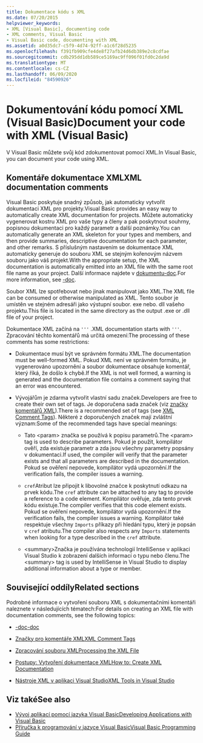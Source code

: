 ```yaml
---
title: Dokumentace kódu s XML
ms.date: 07/20/2015
helpviewer_keywords:
- XML [Visual Basic], documenting code
- XML comments, Visual Basic
- Visual Basic code, documenting with XML
ms.assetid: a0d35dc7-c5f9-4d74-92ff-a1c6f28d5235
ms.openlocfilehash: f391fb909cfe4de8f27afb24d6db389e2c8cdfae
ms.sourcegitcommit: cdb295dd1db589ce5169ac9ff096f01fd0c2da9d
ms.translationtype: MT
ms.contentlocale: cs-CZ
ms.lasthandoff: 06/09/2020
ms.locfileid: "84590926"
---
```

# <a name="document-your-code-with-xml-visual-basic"></a><span data-ttu-id="9c28a-102">Dokumentování kódu pomocí XML (Visual Basic)</span><span class="sxs-lookup"><span data-stu-id="9c28a-102">Document your code with XML (Visual Basic)</span></span>

<span data-ttu-id="9c28a-103">V Visual Basic můžete svůj kód zdokumentovat pomocí XML.</span><span class="sxs-lookup"><span data-stu-id="9c28a-103">In Visual Basic, you can document your code using XML.</span></span>

## <a name="xml-documentation-comments"></a><span data-ttu-id="9c28a-104">Komentáře dokumentace XML</span><span class="sxs-lookup"><span data-stu-id="9c28a-104">XML documentation comments</span></span>

<span data-ttu-id="9c28a-105">Visual Basic poskytuje snadný způsob, jak automaticky vytvořit dokumentaci XML pro projekty.</span><span class="sxs-lookup"><span data-stu-id="9c28a-105">Visual Basic provides an easy way to automatically create XML documentation for projects.</span></span> <span data-ttu-id="9c28a-106">Můžete automaticky vygenerovat kostru XML pro vaše typy a členy a pak poskytnout souhrny, popisnou dokumentaci pro každý parametr a další poznámky.</span><span class="sxs-lookup"><span data-stu-id="9c28a-106">You can automatically generate an XML skeleton for your types and members, and then provide summaries, descriptive documentation for each parameter, and other remarks.</span></span> <span data-ttu-id="9c28a-107">S příslušným nastavením se dokumentace XML automaticky generuje do souboru XML se stejným kořenovým názvem souboru jako váš projekt.</span><span class="sxs-lookup"><span data-stu-id="9c28a-107">With the appropriate setup, the XML documentation is automatically emitted into an XML file with the same root file name as your project.</span></span> <span data-ttu-id="9c28a-108">Další informace najdete v [dokumentu-doc](../../reference/command-line-compiler/doc.md).</span><span class="sxs-lookup"><span data-stu-id="9c28a-108">For more information, see [-doc](../../reference/command-line-compiler/doc.md).</span></span>

<span data-ttu-id="9c28a-109">Soubor XML lze spotřebovat nebo jinak manipulovat jako XML.</span><span class="sxs-lookup"><span data-stu-id="9c28a-109">The XML file can be consumed or otherwise manipulated as XML.</span></span> <span data-ttu-id="9c28a-110">Tento soubor je umístěn ve stejném adresáři jako výstupní soubor. exe nebo. dll vašeho projektu.</span><span class="sxs-lookup"><span data-stu-id="9c28a-110">This file is located in the same directory as the output .exe or .dll file of your project.</span></span>

<span data-ttu-id="9c28a-111">Dokumentace XML začíná na `'''` .</span><span class="sxs-lookup"><span data-stu-id="9c28a-111">XML documentation starts with `'''`.</span></span> <span data-ttu-id="9c28a-112">Zpracování těchto komentářů má určitá omezení:</span><span class="sxs-lookup"><span data-stu-id="9c28a-112">The processing of these comments has some restrictions:</span></span>

- <span data-ttu-id="9c28a-113">Dokumentace musí být ve správném formátu XML.</span><span class="sxs-lookup"><span data-stu-id="9c28a-113">The documentation must be well-formed XML.</span></span> <span data-ttu-id="9c28a-114">Pokud XML není ve správném formátu, je vygenerováno upozornění a soubor dokumentace obsahuje komentář, který říká, že došlo k chybě.</span><span class="sxs-lookup"><span data-stu-id="9c28a-114">If the XML is not well formed, a warning is generated and the documentation file contains a comment saying that an error was encountered.</span></span>

- <span data-ttu-id="9c28a-115">Vývojářům je zdarma vytvořit vlastní sadu značek.</span><span class="sxs-lookup"><span data-stu-id="9c28a-115">Developers are free to create their own set of tags.</span></span> <span data-ttu-id="9c28a-116">Je doporučena sada značek (viz [značky komentářů XML](../../language-reference/xmldoc/index.md)).</span><span class="sxs-lookup"><span data-stu-id="9c28a-116">There is a recommended set of tags (see [XML Comment Tags](../../language-reference/xmldoc/index.md)).</span></span> <span data-ttu-id="9c28a-117">Některé z doporučených značek mají zvláštní význam:</span><span class="sxs-lookup"><span data-stu-id="9c28a-117">Some of the recommended tags have special meanings:</span></span>

  - <span data-ttu-id="9c28a-118">Tato \<param> značka se používá k popisu parametrů.</span><span class="sxs-lookup"><span data-stu-id="9c28a-118">The \<param> tag is used to describe parameters.</span></span> <span data-ttu-id="9c28a-119">Pokud je použit, kompilátor ověří, zda existuje parametr a zda jsou všechny parametry popsány v dokumentaci.</span><span class="sxs-lookup"><span data-stu-id="9c28a-119">If used, the compiler will verify that the parameter exists and that all parameters are described in the documentation.</span></span> <span data-ttu-id="9c28a-120">Pokud se ověření nepovede, kompilátor vydá upozornění.</span><span class="sxs-lookup"><span data-stu-id="9c28a-120">If the verification fails, the compiler issues a warning.</span></span>

  - <span data-ttu-id="9c28a-121">`cref`Atribut lze připojit k libovolné značce k poskytnutí odkazu na prvek kódu.</span><span class="sxs-lookup"><span data-stu-id="9c28a-121">The `cref` attribute can be attached to any tag to provide a reference to a code element.</span></span> <span data-ttu-id="9c28a-122">Kompilátor ověřuje, zda tento prvek kódu existuje.</span><span class="sxs-lookup"><span data-stu-id="9c28a-122">The compiler verifies that this code element exists.</span></span> <span data-ttu-id="9c28a-123">Pokud se ověření nepovede, kompilátor vydá upozornění.</span><span class="sxs-lookup"><span data-stu-id="9c28a-123">If the verification fails, the compiler issues a warning.</span></span> <span data-ttu-id="9c28a-124">Kompilátor také respektuje všechny `Imports` příkazy při hledání typu, který je popsán v `cref` atributu.</span><span class="sxs-lookup"><span data-stu-id="9c28a-124">The compiler also respects any `Imports` statements when looking for a type described in the `cref` attribute.</span></span>

  - <span data-ttu-id="9c28a-125">\<summary>Značka je používána technologií IntelliSense v aplikaci Visual Studio k zobrazení dalších informací o typu nebo členu.</span><span class="sxs-lookup"><span data-stu-id="9c28a-125">The \<summary> tag is used by IntelliSense in Visual Studio to display additional information about a type or member.</span></span>

## <a name="related-sections"></a><span data-ttu-id="9c28a-126">Související oddíly</span><span class="sxs-lookup"><span data-stu-id="9c28a-126">Related sections</span></span>

<span data-ttu-id="9c28a-127">Podrobné informace o vytvoření souboru XML s dokumentačními komentáři naleznete v následujících tématech:</span><span class="sxs-lookup"><span data-stu-id="9c28a-127">For details on creating an XML file with documentation comments, see the following topics:</span></span>

- [<span data-ttu-id="9c28a-128">-doc</span><span class="sxs-lookup"><span data-stu-id="9c28a-128">-doc</span></span>](../../reference/command-line-compiler/doc.md)

- [<span data-ttu-id="9c28a-129">Značky pro komentáře XML</span><span class="sxs-lookup"><span data-stu-id="9c28a-129">XML Comment Tags</span></span>](../../language-reference/xmldoc/index.md)

- [<span data-ttu-id="9c28a-130">Zpracování souboru XML</span><span class="sxs-lookup"><span data-stu-id="9c28a-130">Processing the XML File</span></span>](processing-the-xml-file.md)

- [<span data-ttu-id="9c28a-131">Postupy: Vytvoření dokumentace XML</span><span class="sxs-lookup"><span data-stu-id="9c28a-131">How to: Create XML Documentation</span></span>](how-to-create-xml-documentation.md)

- [<span data-ttu-id="9c28a-132">Nástroje XML v aplikaci Visual Studio</span><span class="sxs-lookup"><span data-stu-id="9c28a-132">XML Tools in Visual Studio</span></span>](/visualstudio/xml-tools/xml-tools-in-visual-studio)

## <a name="see-also"></a><span data-ttu-id="9c28a-133">Viz také</span><span class="sxs-lookup"><span data-stu-id="9c28a-133">See also</span></span>

- [<span data-ttu-id="9c28a-134">Vývoj aplikací pomocí jazyka Visual Basic</span><span class="sxs-lookup"><span data-stu-id="9c28a-134">Developing Applications with Visual Basic</span></span>](../../developing-apps/index.md)
- [<span data-ttu-id="9c28a-135">Příručka k programování v jazyce Visual Basic</span><span class="sxs-lookup"><span data-stu-id="9c28a-135">Visual Basic Programming Guide</span></span>](../index.md)
